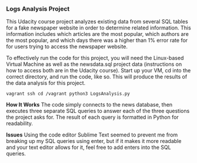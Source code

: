 ### Logs Analysis Project

This Udacity course project analyzes existing data from several SQL tables for a fake newspaper website in order to determine related information. This information includes which articles are the most popular, which authors are the most popular, and which days there was a higher than 1% error rate for for users trying to access the newspaper website. 

To effectively run the code for this project, you will need the Linux-based Virtual Machine as well as the newsdata.sql project data (instructions on how to access both are in the Udacity course). Start up your VM, cd into the correct directory, and run the code, like so. This will produce the results of the data analysis for this project.

`vagrant ssh
cd /vagrant
python3 LogsAnalysis.py`

**How It Works**
The code simply connects to the news database, then executes three separate SQL queries to answer each of the three questions the project asks for. The result of each query is formatted in Python for readability.

**Issues**
Using the code editor Sublime Text seemed to prevent me from breaking up my SQL queries using enter, but if it makes it more readable and your text editor allows for it, feel free to add enters into the SQL queries.